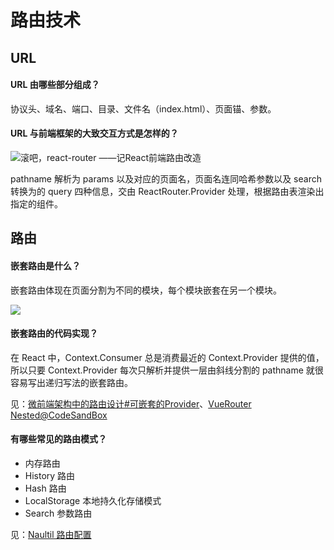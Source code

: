 # 路由技术



## URL

#### URL 由哪些部分组成？

<!-- TODO same -->

协议头、域名、端口、目录、文件名（index.html）、页面锚、参数。

#### URL 与前端框架的大致交互方式是怎样的？

![[滚吧，react-router ——记React前端路由改造](https://zhuanlan.zhihu.com/p/52693438)](https://mgear-image.oss-cn-shanghai.aliyuncs.com/image/other/20221023215703.png?type=win11&w=g)

pathname 解析为 params 以及对应的页面名，页面名连同哈希参数以及 search 转换为的 query 四种信息，交由 ReactRouter.Provider 处理，根据路由表渲染出指定的组件。

## 路由

#### 嵌套路由是什么？

嵌套路由体现在页面分割为不同的模块，每个模块嵌套在另一个模块。

![](https://mgear-image.oss-cn-shanghai.aliyuncs.com/image/other/Kapture-2022-09-21-at-07.41.46.gif)

#### 嵌套路由的代码实现？

在 React 中，Context.Consumer 总是消费最近的 Context.Provider 提供的值，所以只要 Context.Provider 每次只解析并提供一层由斜线分割的 pathname 就很容易写出递归写法的嵌套路由。

见：[微前端架构中的路由设计#可嵌套的Provider](https://www.tangshuang.net/8594.html#title-3-1)、[VueRouter Nested@CodeSandBox](https://codesandbox.io/s/nested-views-vue-router-4-examples-hl326)

#### 有哪些常见的路由模式？

* 内存路由
* History 路由
* Hash 路由
* LocalStorage 本地持久化存储模式
* Search 参数路由

见：[Naultil 路由配置](https://www.tangshuang.net/7273.html#title-6-1-1)